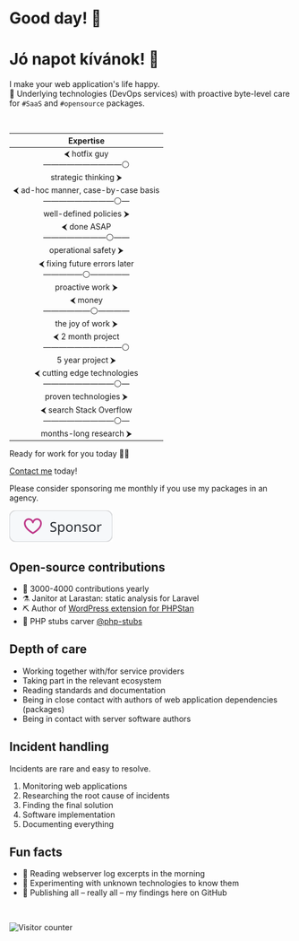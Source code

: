 # Good day! 👋

# Jó napot kívánok! 👋

I make your web application's life happy.  
📡 Underlying technologies (DevOps services) with proactive byte-level care for `#SaaS` and `#opensource` packages.

<a name="expertise"><br></a>

| Expertise |
|:---------:|
| ⮜&nbsp;hotfix guy<br>&emsp;&mdash;&mdash;&mdash;&mdash;&mdash;&mdash;&mdash;&mdash;&mdash;&mdash;:white_circle:&emsp;<br>strategic thinking&nbsp;⮞ |
| ⮜&nbsp;ad-hoc manner, case-by-case basis<br>&emsp;&mdash;&mdash;&mdash;&mdash;&mdash;&mdash;&mdash;&mdash;&mdash;:white_circle:&mdash;&emsp;<br>well-defined policies&nbsp;⮞ |
| ⮜&nbsp;done ASAP<br>&emsp;&mdash;&mdash;&mdash;&mdash;&mdash;&mdash;&mdash;&mdash;:white_circle:&mdash;&mdash;&emsp;<br>operational safety&nbsp;⮞ |
| ⮜&nbsp;fixing future errors later<br>&emsp;&mdash;&mdash;&mdash;&mdash;&mdash;:white_circle:&mdash;&mdash;&mdash;&mdash;&mdash;&emsp;<br>proactive work&nbsp;⮞ |
| ⮜&nbsp;money<br>&emsp;&mdash;&mdash;&mdash;&mdash;&mdash;&mdash;:white_circle:&mdash;&mdash;&mdash;&mdash;&emsp;<br>the joy of work&nbsp;⮞ |
| ⮜&nbsp;2 month project<br>&emsp;&mdash;&mdash;&mdash;&mdash;&mdash;&mdash;&mdash;&mdash;&mdash;&mdash;:white_circle:&emsp;<br>5 year project&nbsp;⮞ |
| ⮜&nbsp;cutting edge technologies<br>&emsp;&mdash;&mdash;&mdash;&mdash;&mdash;&mdash;&mdash;&mdash;&mdash;:white_circle:&mdash;&emsp;<br>proven technologies&nbsp;⮞ |
| ⮜&nbsp;search Stack Overflow<br>&emsp;&mdash;&mdash;&mdash;&mdash;&mdash;&mdash;&mdash;&mdash;&mdash;:white_circle:&mdash;&emsp;<br>months-long research&nbsp;⮞ |

Ready for work for you today 🏃‍♂️

[Contact me](mailto:viktor@szepe.net) today!

Please consider sponsoring me monthly if you use my packages in an agency.

[![Sponsor](https://github.com/szepeviktor/.github/raw/master/.github/assets/github-like-sponsor-button.svg)](https://github.com/sponsors/szepeviktor)

## Open-source contributions

- 🤯 3000-4000 contributions yearly
- ⚗️ Janitor at Larastan: static analysis for Laravel
- ⛏️ Author of [WordPress extension for PHPStan](https://packagist.org/packages/szepeviktor/phpstan-wordpress/stats)
- 🌳 PHP stubs carver [@php-stubs](https://github.com/php-stubs/)

## Depth of care

- Working together with/for service providers
- Taking part in the relevant ecosystem
- Reading standards and documentation
- Being in close contact with authors of web application dependencies (packages)
- Being in contact with server software authors

## Incident handling

Incidents are rare and easy to resolve.

1. Monitoring web applications
2. Researching the root cause of incidents
3. Finding the final solution
4. Software implementation
5. Documenting everything

## Fun facts

- 🎈 Reading webserver log excerpts in the morning
- 🎈 Experimenting with unknown technologies to know them
- 🎈 Publishing all &ndash; really all &ndash; my findings here on GitHub

<br>

![Visitor counter](https://szepe.net/counter/?mobile)
